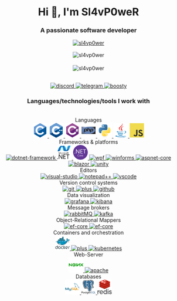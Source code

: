 <h1 align="center">Hi 👋, I'm Sl4vP0weR</h1>
<h3 align="center">A passionate software developer</h3>

<!-- <p align="center"> <img src="https://komarev.com/ghpvc/?username=sl4vp0wer&label=Views&color=ff8800&style=flat-square" alt="sl4vp0wer" /> </p> -->

<p align="center"> <a href="https://github.com/ryo-ma/github-profile-trophy"><img src="https://github-profile-trophy.vercel.app/?username=sl4vp0wer" alt="sl4vp0wer" /></a> </p>

<p align="center">
  <img align="center" src="https://github-readme-stats.vercel.app/api?username=sl4vp0wer&show_icons=true&theme=radical" alt="sl4vp0wer" />
  <br />
  <br />
  <img align="center" src="https://github-readme-stats.vercel.app/api/top-langs?username=sl4vp0wer&langs_count=10&show_icons=true&theme=radical&layout=compact" alt="sl4vp0wer" />

</p>

<p align="center">
  <br />
  <a href="https://discordapp.com/users/593054853228396545/" target="_blank" rel="noreferrer"> 
    <img src="https://user-images.githubusercontent.com/42337892/193638985-ff6c559d-c8b1-4ad6-8e85-dbc228eafa1d.png" alt="discord" width="40" height="40"/>
  </a>
  <a href="https://t.me/sl4vp0wer" target="_blank" rel="noreferrer">
    <img src="https://user-images.githubusercontent.com/42337892/193600956-2ded586e-18eb-45d5-8c72-afb779e0f696.png" alt="telegram" width="40" height="40"/>
  </a>
  <a href="https://boosty.to/sl4vp0wer" target="_blank" rel="noreferrer">
    <img src="https://user-images.githubusercontent.com/42337892/193754697-a8bd64ef-09dc-43dd-9e85-143bba658746.png" alt="boosty" width="40" height="40"/>
  </a>
</p>

<h3 align="center">Languages/technologies/tools I work with</h3>

<p align="center">
  <br />
  Languages
  <br />

  <a href="https://www.cprogramming.com/" target="_blank" rel="noreferrer"> 
    <img src="https://raw.githubusercontent.com/devicons/devicon/master/icons/c/c-original.svg" alt="c" width="40" height="40"/> 
  </a>
  <a href="https://www.w3schools.com/cpp/" target="_blank" rel="noreferrer"> 
    <img src="https://raw.githubusercontent.com/devicons/devicon/master/icons/cplusplus/cplusplus-original.svg" alt="cplusplus" width="40" height="40"/> 
  </a> 
  <a href="https://www.w3schools.com/cs/" target="_blank" rel="noreferrer"> 
    <img src="https://raw.githubusercontent.com/devicons/devicon/master/icons/csharp/csharp-original.svg" alt="csharp" width="40" height="40"/> 
  </a> 
  <a href="https://www.php.net" target="_blank" rel="noreferrer">
    <img src="https://raw.githubusercontent.com/devicons/devicon/master/icons/php/php-original.svg" alt="php" width="40" height="40"/>
  </a>
  <a href="https://www.python.org" target="_blank" rel="noreferrer">
    <img src="https://raw.githubusercontent.com/devicons/devicon/master/icons/python/python-original.svg" alt="python" width="40" height="40"/>
  </a>
  <a href="https://www.java.com" target="_blank" rel="noreferrer">
    <img src="https://raw.githubusercontent.com/devicons/devicon/master/icons/java/java-original.svg" alt="java" width="40" height="40"/>
  </a>
  <a href="https://developer.mozilla.org/en-US/docs/Web/JavaScript" target="_blank" rel="noreferrer">
    <img src="https://raw.githubusercontent.com/devicons/devicon/master/icons/javascript/javascript-original.svg" alt="javascript" width="40" height="40"/>
  </a>

  <br />
  Frameworks & platforms
  <br />

  <a href="https://dotnet.microsoft.com/" target="_blank" rel="noreferrer">
    <img src="https://user-images.githubusercontent.com/42337892/193756820-631ff10b-ef9c-4339-b0f6-3ad04065cacc.png" alt="dotnet-framework" width="40" height="40"/>
    <img src="https://raw.githubusercontent.com/devicons/devicon/master/icons/dot-net/dot-net-original-wordmark.svg" alt="winforms" width="40" height="40"/>
    <img src="https://raw.githubusercontent.com/devicons/devicon/master/icons/dotnetcore/dotnetcore-original.svg" alt="dotnet-core" width="40" height="40"/>
  </a>
  <a href="https://github.com/dotnet/wpf" target="_blank" rel="noreferrer">
    <img src="https://user-images.githubusercontent.com/42337892/193646492-e14ecb72-644e-4c1d-99d6-ace9c656fb36.png" alt="wpf" width="40" height="40"/>
  </a>
  <a href="https://github.com/dotnet/winforms" target="_blank" rel="noreferrer">
    <img src="https://user-images.githubusercontent.com/42337892/193652930-7157d82a-d1b3-4b12-9dbc-e86f192690c1.png" alt="winforms" width="40" height="40"/>
  </a>

  <a href="https://github.com/dotnet/aspnetcore" target="_blank" rel="noreferrer">
    <img src="https://user-images.githubusercontent.com/42337892/193756766-b885dbc9-0987-4a6b-8a34-eb097bfd0e4c.png" alt="aspnet-core" width="40" height="40"/>
  </a>

  <a href="https://blazor.net" target="_blank" rel="noreferrer">
    <img src="https://user-images.githubusercontent.com/42337892/193645415-48d5bd3d-d6f0-4f04-a06a-d33e971a3724.png" alt="blazor" width="40" height="40"/>
  </a>

  <a href="https://unity.com/" target="_blank" rel="noreferrer">
    <img src="https://www.vectorlogo.zone/logos/unity3d/unity3d-icon.svg" alt="unity" width="40" height="40"/>
  </a>

  <br />
  Editors
  <br />

  <a href="https://visualstudio.microsoft.com/" target="_blank" rel="noreferrer">
    <img src="https://user-images.githubusercontent.com/42337892/193614672-07227b86-dbb5-43ee-b156-440864f49da5.png" alt="visual-studio" width="40" height="40"/>
  </a>
  <a href="https://notepad-plus-plus.org/" target="_blank" rel="noreferrer">
    <img src="https://user-images.githubusercontent.com/42337892/193618656-18d871a7-b8a7-49d3-8d6a-9c0967b95061.png" alt="notepad++" width="50" height="40"/>
  </a>
  <a href="https://code.visualstudio.com/" target="_blank" rel="noreferrer">
    <img src="https://user-images.githubusercontent.com/42337892/193619800-1f67a795-cf78-43f7-a2ef-947b03ed0bf3.png" alt="vscode" width="40" height="40"/>
  </a>

  <br />
  Version control systems
  <br />

  <a href="https://git-scm.com/" target="_blank" rel="noreferrer">
    <img src="https://www.vectorlogo.zone/logos/git-scm/git-scm-icon.svg" alt="git" width="40" height="40"/>
    <img src="https://user-images.githubusercontent.com/42337892/193624325-dcc570dc-00cf-403b-a443-a7fd9ea015d7.png" alt="plus" width="40" height="40"/>
  </a>
  <a href="https://github.com/" target="_blank" rel="noreferrer">
    <img src="https://github.githubassets.com/images/modules/logos_page/GitHub-Mark.png" alt="github" width="40" height="40"/>
  </a>

  <br />
  Data visualization
  <br />

  <a href="https://grafana.com" target="_blank" rel="noreferrer">
    <img src="https://www.vectorlogo.zone/logos/grafana/grafana-icon.svg" alt="grafana" width="40" height="40"/>
  </a>
  <a href="https://www.elastic.co/kibana" target="_blank" rel="noreferrer">
    <img src="https://www.vectorlogo.zone/logos/elasticco_kibana/elasticco_kibana-icon.svg" alt="kibana" width="40" height="40"/>
  </a>

  <br />
  Message brokers
  <br />

  <a href="https://www.rabbitmq.com" target="_blank" rel="noreferrer">
    <img src="https://www.vectorlogo.zone/logos/rabbitmq/rabbitmq-icon.svg" alt="rabbitMQ" width="40" height="40"/>
  </a>
  <a href="https://kafka.apache.org/" target="_blank" rel="noreferrer">
    <img src="https://www.vectorlogo.zone/logos/apache_kafka/apache_kafka-icon.svg" alt="kafka" width="40" height="40"/>
  </a>

  <br />
  Object-Relational Mappers
  <br />

  <a href="https://github.com/dotnet/efcore" target="_blank" rel="noreferrer">
    <img src="https://user-images.githubusercontent.com/42337892/193642892-fcb532dc-dd40-4cc5-afd7-8d191a5f2929.png" alt="ef-core" width="40" height="40"/>
  </a>
  <a href="https://github.com/DapperLib/Dapper" target="_blank" rel="noreferrer">
    <img src="https://user-images.githubusercontent.com/42337892/193643186-ec9fefcf-82cf-40c7-80b4-1c89eb434517.png" alt="ef-core" width="80" height="40"/>
  </a>

  <br />
  Containers and orchestration
  <br />

  <a href="https://www.docker.com/" target="_blank" rel="noreferrer">
    <img src="https://raw.githubusercontent.com/devicons/devicon/master/icons/docker/docker-original-wordmark.svg" alt="docker" width="40" height="40"/>
    <img src="https://user-images.githubusercontent.com/42337892/193624325-dcc570dc-00cf-403b-a443-a7fd9ea015d7.png" alt="plus" width="40" height="40"/>
  </a>
  <a href="https://kubernetes.io" target="_blank" rel="noreferrer">
    <img src="https://www.vectorlogo.zone/logos/kubernetes/kubernetes-icon.svg" alt="kubernetes" width="40" height="40"/>
  </a>

  <br />
  Web-Server
  <br />

  <a href="https://www.nginx.com" target="_blank" rel="noreferrer">
    <img src="https://raw.githubusercontent.com/devicons/devicon/master/icons/nginx/nginx-original.svg" alt="nginx" width="40" height="40"/>
  </a>
  <a href="https://www.apachefriends.org/" target="_blank" rel="noreferrer">
    <img src="https://user-images.githubusercontent.com/42337892/193644684-58797b86-08a8-4c30-b277-6978684cb173.png" alt="apache" width="40" height="40"/>
  </a>

  <br />
  Databases
  <br />

  <a href="https://www.mysql.com/" target="_blank" rel="noreferrer">
    <img src="https://raw.githubusercontent.com/devicons/devicon/master/icons/mysql/mysql-original-wordmark.svg" alt="mysql" width="40" height="40"/>
  </a>
  <a href="https://www.postgresql.org" target="_blank" rel="noreferrer">
    <img src="https://raw.githubusercontent.com/devicons/devicon/master/icons/postgresql/postgresql-original-wordmark.svg" alt="postgresql" width="40" height="40"/>
  </a>
  <a href="https://redis.io" target="_blank" rel="noreferrer">
    <img src="https://raw.githubusercontent.com/devicons/devicon/master/icons/redis/redis-original-wordmark.svg" alt="redis" width="40" height="40"/>
  </a> 
</p>
